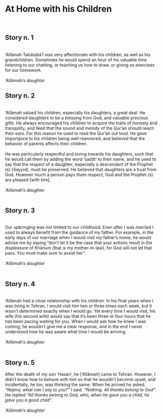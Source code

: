At Home with his Children
=========================

 

Story n. 1
----------

   
 ‘Allāmah Tabātabā’ī was very affectionate with his children, as well as
his grandchildren. Sometimes he would spend an hour of his valuable time
listening to our chatting, or teaching us how to draw, or giving us
exercises for our homework.  
    
*‘Allāmah’s daughter* 

Story n. 2
----------

   
 ‘Allāmah valued his children, especially his daughters, a great deal.
He considered daughters to be a blessing from God, and valuable precious
gifts. He always encouraged his children to acquire the traits of
honesty and tranquility, and liked that the sound and melody of the
Qur’an should reach their ears. For this reason he used to read the
Qur’an out loud. He gave importance to his children being well-mannered,
and believed that the behavior of parents affects their children.  
    
 He was particularly respectful and loving towards his daughters, such
that he would call them by adding the word ‘sadāt’ to their name, and he
used to say that the respect of a daughter, especially a descendant of
the Prophet (s) (*Sayyid*), must be preserved. He believed that
daughters are a trust from God. However much a person pays them respect,
God and the Prophet (s) are pleased [with him].  
    
*‘Allāmah’s daughter*  
  

Story n. 3
----------

   
 Our upbringing was not limited to our childhood. Even after I was
married I used to always benefit from the guidance of my father. For
example, in the early days of our marriage when I would visit my
father’s home, he would advise me by saying “don’t let it be the case
that your actions result in the displeasure of Khānum (that is my
mother-in-law), for God will not let that pass. You must make sure to
assist her".   
    
*‘Allāmah’s daughter*  
  

Story n. 4
----------

   
 ‘Allāmah had a close relationship with his children. In his final years
when I was living in Tehran, I would visit him two or three times each
week, but it wasn’t determined exactly when I would go. Yet every time I
would visit, his wife (his second wife) would say that it’s been three
or four hours that he has been pacing waiting for you. When I would ask
how he knew I was coming, he wouldn’t give me a clear response, and in
the end I never understood how he was aware what time I would be
arriving.  
    
*‘Allāmah’s daughter*  
  

Story n. 5
----------

After the death of my son ‘Hasan’, he [‘Allāmah] came to Tehran.
However, I didn’t know how to behave with him so that he wouldn’t become
upset, and incidentally, he too, was thinking the same. When he arrived
he asked, *“Najma, what can I say to you?”* I said, *“Nothing. All
thanks belong to God”*. He replied *“All thanks belong to God, who, when
he gave you a child, he gave you a good child”*.  
    
*‘Allāmah’s daughter* 


